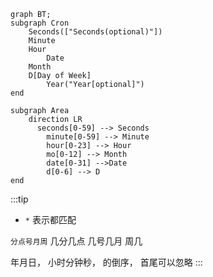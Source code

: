 ```mermaid
graph BT;
subgraph Cron
    Seconds(["Seconds(optional)"])
    Minute
    Hour
		Date
    Month
    D[Day of Week]
		Year("Year[optional]")
end

subgraph Area
	direction LR
	  seconds[0-59] --> Seconds
		minute[0-59] --> Minute
		hour[0-23] --> Hour
		mo[0-12] --> Month
		date[0-31] -->Date
		d[0-6] --> D
end

```

:::tip

- `*` 表示都匹配

`分点号月周` 几分几点 几号几月 周几

年月日， 小时分钟秒， 的倒序， 首尾可以忽略
:::
